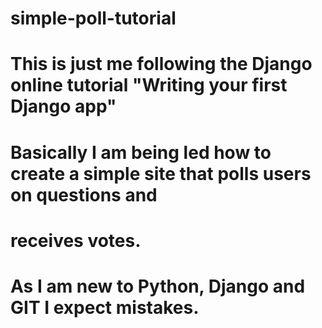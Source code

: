 # simple-poll-tutorial
# This is just me following the Django online tutorial "Writing your first Django app"
# Basically I am being led how to create a simple site that polls users on questions and 
# receives votes.
# As I am new to Python, Django and GIT I expect mistakes.


